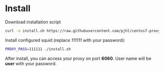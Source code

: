 Install
=======

Download installation script

```bash
curl -o install.sh https://raw.githubusercontent.com/pjhl/centos7-proxy/master/install.sh && chmod +x install.sh
```

Install configured squid (replace *111111* with your password):

```bash
PROXY_PASS=111111 ./install.sh
```

After install, you can access your proxy on port **6060**.
User name will be **user** with your password.